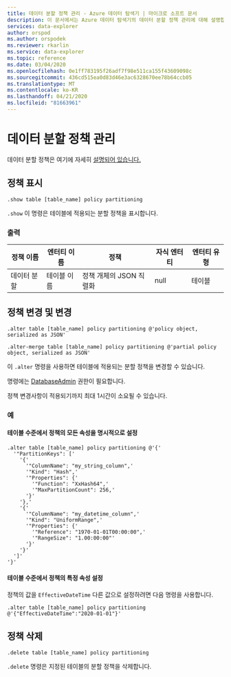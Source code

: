 ```yaml
---
title: 데이터 분할 정책 관리 - Azure 데이터 탐색기 | 마이크로 소프트 문서
description: 이 문서에서는 Azure 데이터 탐색기의 데이터 분할 정책 관리에 대해 설명합니다.
services: data-explorer
author: orspod
ms.author: orspodek
ms.reviewer: rkarlin
ms.service: data-explorer
ms.topic: reference
ms.date: 03/04/2020
ms.openlocfilehash: 0e1ff783195f26adf7f98e511ca155f43609098c
ms.sourcegitcommit: 436cd515ea0d83d46e3ac6328670ee78b64ccb05
ms.translationtype: MT
ms.contentlocale: ko-KR
ms.lasthandoff: 04/21/2020
ms.locfileid: "81663961"
---
```

# <a name="data-partitioning-policy-management"></a>데이터 분할 정책 관리

데이터 분할 정책은 여기에 자세히 [설명되어 있습니다.](../management/partitioningpolicy.md)

## <a name="show-policy"></a>정책 표시

```kusto
.show table [table_name] policy partitioning
```

`.show` 이 명령은 테이블에 적용되는 분할 정책을 표시합니다.

### <a name="output"></a>출력

|정책 이름 | 엔터티 이름 | 정책 | 자식 엔터티 | 엔터티 유형
|---|---|---|---|---
|데이터 분할 | 테이블 이름 | 정책 개체의 JSON 직렬화 | null | 테이블

## <a name="alter-and-alter-merge-policy"></a>정책 변경 및 변경

```kusto
.alter table [table_name] policy partitioning @'policy object, serialized as JSON'

.alter-merge table [table_name] policy partitioning @'partial policy object, serialized as JSON'
```

이 `.alter` 명령을 사용하면 테이블에 적용되는 분할 정책을 변경할 수 있습니다.

명령에는 [DatabaseAdmin](access-control/role-based-authorization.md) 권한이 필요합니다.

정책 변경사항이 적용되기까지 최대 1시간이 소요될 수 있습니다.

### <a name="examples"></a>예

#### <a name="setting-all-properties-of-the-policy-explicitly-at-table-level"></a>테이블 수준에서 정책의 모든 속성을 명시적으로 설정

```kusto
.alter table [table_name] policy partitioning @'{'
  '"PartitionKeys": ['
    '{'
      '"ColumnName": "my_string_column",'
      '"Kind": "Hash",'
      '"Properties": {'
        '"Function": "XxHash64",'
        '"MaxPartitionCount": 256,'
      '}'
    '},'
    '{'
      '"ColumnName": "my_datetime_column",'
      '"Kind": "UniformRange",'
      '"Properties": {'
        '"Reference": "1970-01-01T00:00:00",'
        '"RangeSize": "1.00:00:00"'
      '}'
    '}'
  ']'
'}'
```

#### <a name="setting-a-specific-property-of-the-policy-explicitly-at-table-level"></a>테이블 수준에서 정책의 특정 속성 설정

정책의 값을 `EffectiveDateTime` 다른 값으로 설정하려면 다음 명령을 사용합니다.

```kusto
.alter table [table_name] policy partitioning @'{"EffectiveDateTime":"2020-01-01"}'
```

## <a name="delete-policy"></a>정책 삭제

```kusto
.delete table [table_name] policy partitioning
```

`.delete` 명령은 지정된 테이블의 분할 정책을 삭제합니다.
